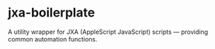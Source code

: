 # jxa-boilerplate
 A utility wrapper for JXA (AppleScript JavaScript) scripts — providing common automation functions.
